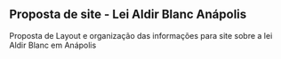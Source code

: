 ## Proposta de site - Lei Aldir Blanc Anápolis
Proposta de Layout e organização das informações para site sobre a lei Aldir Blanc em Anápolis
